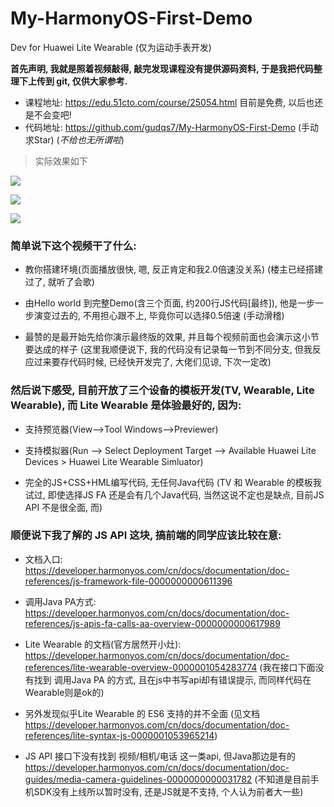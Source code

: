 # My-HarmonyOS-First-Demo
Dev for Huawei Lite Wearable (仅为运动手表开发)



**首先声明, 我就是照着视频敲得, 敲完发现课程没有提供源码资料, 于是我把代码整理下上传到 git, 仅供大家参考.**

- 课程地址: https://edu.51cto.com/course/25054.html 目前是免费, 以后也还是不会变吧!
- 代码地址: https://github.com/gudqs7/My-HarmonyOS-First-Demo (手动求Star) (*不给也无所谓啦*)



>实际效果如下

![](https://github.com/gudqs7/My-HarmonyOS-First-Demo/blob/master/github/image/s1.png?raw=true)



![](https://github.com/gudqs7/My-HarmonyOS-First-Demo/blob/master/github/image/s2.png?raw=true)



![](https://github.com/gudqs7/My-HarmonyOS-First-Demo/blob/master/github/image/s3.png?raw=true)





### 简单说下这个视频干了什么:

- 教你搭建环境(页面播放很快, 嗯, 反正肯定和我2.0倍速没关系) (楼主已经搭建过了, 就听了会歌)

- 由Hello world 到完整Demo(含三个页面, 约200行JS代码[最终]), 他是一步一步演变过去的, 不用担心跟不上, 毕竟你可以选择0.5倍速 (手动滑稽)

- 最赞的是最开始先给你演示最终版的效果, 并且每个视频前面也会演示这小节要达成的样子 (这里我顺便说下, 我的代码没有记录每一节到不同分支, 但我反应过来要存代码时候, 已经快开发完了, 大佬们见谅, 下次一定改)



### 然后说下感受, 目前开放了三个设备的模板开发(TV, Wearable, Lite Wearable), 而 Lite Wearable 是体验最好的, 因为:

- 支持预览器(View-->Tool Windows-->Previewer)

- 支持模拟器(Run --> Select Deployment Target --> Available Huawei Lite Devices > Huawei Lite Wearable Simluator)

-  完全的JS+CSS+HML编写代码, 无任何Java代码 (TV 和 Wearable 的模板我试过, 即使选择JS FA 还是会有几个Java代码, 当然这说不定也是缺点, 目前JS API 不是很全面, 而)



### 顺便说下我了解的 JS API 这块, 搞前端的同学应该比较在意:

- 文档入口: https://developer.harmonyos.com/cn/docs/documentation/doc-references/js-framework-file-0000000000611396 

- 调用Java PA方式: https://developer.harmonyos.com/cn/docs/documentation/doc-references/js-apis-fa-calls-aa-overview-0000000000617989 

- Lite Wearable 的文档(官方居然开小灶): https://developer.harmonyos.com/cn/docs/documentation/doc-references/lite-wearable-overview-0000001054283774 (我在接口下面没有找到 调用Java PA 的方式, 且在js中书写api却有错误提示, 而同样代码在Wearable则是ok的) 

- 另外发现似乎Lite Wearable 的 ES6 支持的并不全面 (见文档 https://developer.harmonyos.com/cn/docs/documentation/doc-references/lite-syntax-js-0000001053965214)

- JS API 接口下没有找到 视频/相机/电话 这一类api, 但Java那边是有的 https://developer.harmonyos.com/cn/docs/documentation/doc-guides/media-camera-guidelines-0000000000031782 (不知道是目前手机SDK没有上线所以暂时没有, 还是JS就是不支持, 个人认为前者大一些)
